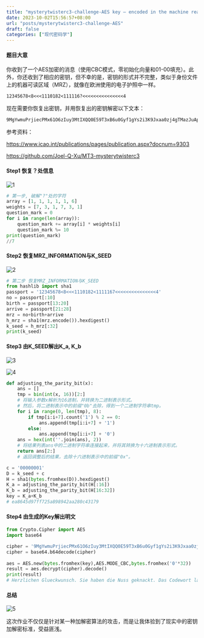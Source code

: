 ```yaml
---
title: "mysterytwisterc3-challenge-AES key — encoded in the machine readable zone of a European ePassport"
date: 2023-10-02T15:56:57+08:00
url: "posts/mysterytwisterc3-challenge-AES"
draft: false
categories: ["现代密码学"]
---
```


#### 题目大意

你收到了一个AES加密的消息（使用CBC模式，零初始化向量和01-00填充）。此外，你还收到了相应的密钥，但不幸的是，密钥的形式并不完整，类似于身份文件上的机器可读区域（MRZ），就像在欧洲使用的电子护照中一样。

```
12345678<8<<<1110182<111116?<<<<<<<<<<<<<<<4
```

现在需要你恢复出密钥，并用恢复出的密钥解密以下文本：
```
9MgYwmuPrjiecPMx61O6zIuy3MtIXQQ0E59T3xB6u0Gyf1gYs2i3K9Jxaa0zj4gTMazJuApwd6+jdyeI5iGHvhQyDHGVlAuYTgJrbFDrfB22Fpil2NfNnWFBTXyf7SDI
```

参考资料：

https://www.icao.int/publications/pages/publication.aspx?docnum=9303

https://github.com/Joel-Q-Xu/MT3-mysterytwisterc3



#### Step1 恢复？处信息

![1](1.png)

```python
# 第一步, 破解"?"处的字符
array = [1, 1, 1, 1, 1, 6]
weights = [7, 3, 1, 7, 3, 1]
question_mark = 0
for i in range(len(array)):
    question_mark += array[i] * weights[i]
    question_mark %= 10
print(question_mark)
//7
```



#### Step2 恢复MRZ_INFORMATION与K_SEED

![2](2.png)

```python
# 第二步 恢复MRZ_INFORMATION与K_SEED
from hashlib import sha1
passport = '12345678<8<<<1110182<1111167<<<<<<<<<<<<<<<4'
no = passport[:10]
birth = passport[13:20]
arrive = passport[21:28]
mrz = no+birth+arrive
h_mrz = sha1(mrz.encode()).hexdigest()
k_seed = h_mrz[:32]
print(k_seed)
```



#### Step3 由K_SEED解出K_a, K_b

![3](3.png)

![4](4.png)

```python
def adjusting_the_parity_bit(x):
    ans = []
    tmp = bin(int(x, 16))[2:] 
    # 将输入参数x解析为16进制，并转换为二进制表示形式。
    # 然后，将二进制表示中的前缀"0b"去除，得到一个二进制字符串tmp。
    for i in range(0, len(tmp), 8):
        if tmp[i:i+7].count('1') % 2 == 0:
            ans.append(tmp[i:i+7] + '1')
        else:
            ans.append(tmp[i:i+7] + '0')
    ans = hex(int(''.join(ans), 2))
    # 将结果列表ans中的二进制字符串连接起来，并将其转换为十六进制表示形式。
    return ans[2:]
    # 返回调整后的结果，去除十六进制表示中的前缀"0x"。

c = '00000001'
D = k_seed + c
H = sha1(bytes.fromhex(D)).hexdigest()
K_a = adjusting_the_parity_bit(H[:16])
K_b = adjusting_the_parity_bit(H[16:32])
key = K_a+K_b
# ea8645d97ff725a898942aa280c43179
```



#### Step4 由生成的Key解出明文

```python
from Crypto.Cipher import AES
import base64

cipher = '9MgYwmuPrjiecPMx61O6zIuy3MtIXQQ0E59T3xB6u0Gyf1gYs2i3K9Jxaa0zj4gTMazJuApwd6+jdyeI5iGHvhQyDHGVlAuYTgJrbFDrfB22Fpil2NfNnWFBTXyf7SDI'
cipher = base64.b64decode(cipher)
 
aes = AES.new(bytes.fromhex(key),AES.MODE_CBC,bytes.fromhex('0'*32))
result = aes.decrypt(cipher).decode()
print(result)
# Herzlichen Glueckwunsch. Sie haben die Nuss geknackt. Das Codewort lautet: Kryptographie!
```



#### 总结

![5](5.png)

这次作业不仅仅是针对某一种加解密算法的攻击，而是让我体验到了现实中的密钥加解密标准，受益匪浅。
